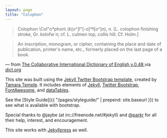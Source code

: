 ```yaml
---
layout: page
title: "Colophon"
---
```


> Colophon \Col"o*phon\ (k[o^]l"[-o]*f[o^]n), n. [L. colophon
  finishing stroke, Gr. kolofw`n; cf. L. culmen top, collis
  hill. Cf. Holm.]

> An inscription, monogram, or cipher, containing the place and
  date of publication, printer's name, etc., formerly placed on
  the last page of a book.

&mdash; from [The Collaborative International Dictionary of English v.0.48 ](http://www.dict.org/bin/Dict?Form=Dict3&Database=gcide) via [dict.org](http://www.dict.org/bin/Dict?Form=Dict2&Database=*&Query=colophon)

This site was built using the
[Jekyll Twitter Bootstrap template][jekyll-twitter-bootstrap-template],
created by [Tamara Temple][tamouse]. It includes elements of [Jekyll],
[Twitter Bootstrap], [FontAwesome], and [dataTables].

See the
[Style Guide]({{ "/pages/styleguide/" | prepend: site.baseurl }})
to see what is available with bootstrap.

Special thanks to @jaybe (at irc://freenode.net/#jekyll) and [@parkr][parkr] for all their help, interest, and encouragement.

This site works with [Jekyllpress] as well.

[jekyll-twitter-bootstrap-template]: https://github.com/tamouse/jekyll-twitter-bootstrap-template "A template for jekyll sites using twitter bootstrap"
[tamouse]: http://github.com/tamouse "Tamara Temple"
[Jekyll]: http://jekyllrb.com "Jekyll - a modern, blog-aware static website generator"
[Twitter Bootstrap]: http://getbootstrap.com "A great way to design pretty websites fast"
[FontAwesome]: http://fontawesome.io "Great looking icon fonts"
[datatables]: http://www.datatables.net "Make your web tables pretty and useful"
[Jekyllpress]: https://github.com/tamouse/jekyllpress "Thor script to make some jekyll blogging chores easier"
[parkr]: https://github.com/parkr "Parker Moore"
